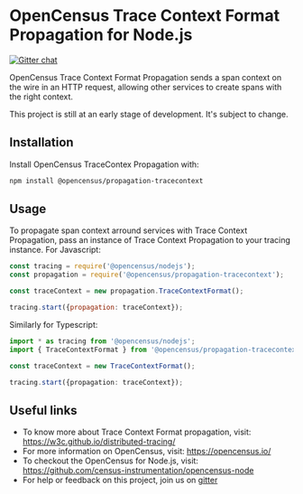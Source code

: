 # OpenCensus Trace Context Format Propagation for Node.js
[![Gitter chat][gitter-image]][gitter-url]

OpenCensus Trace Context Format Propagation sends a span context on the wire in an HTTP request, allowing other services to create spans with the right context.

This project is still at an early stage of development. It's subject to change.

## Installation

Install OpenCensus TraceContex Propagation with:
```bash
npm install @opencensus/propagation-tracecontext
```

## Usage

To propagate span context arround services with Trace Context Propagation, pass an instance of Trace Context Propagation to your tracing instance. For Javascript:

```javascript
const tracing = require('@opencensus/nodejs');
const propagation = require('@opencensus/propagation-tracecontext');

const traceContext = new propagation.TraceContextFormat();

tracing.start({propagation: traceContext});
```

Similarly for Typescript:

```typescript
import * as tracing from '@opencensus/nodejs';
import { TraceContextFormat } from '@opencensus/propagation-tracecontext';

const traceContext = new TraceContextFormat();

tracing.start({propagation: traceContext});
```

## Useful links
- To know more about Trace Context Format propagation, visit: <https://w3c.github.io/distributed-tracing/>
- For more information on OpenCensus, visit: <https://opencensus.io/>
- To checkout the OpenCensus for Node.js, visit: <https://github.com/census-instrumentation/opencensus-node>
- For help or feedback on this project, join us on [gitter](https://gitter.im/census-instrumentation/Lobby)

[gitter-image]: https://badges.gitter.im/census-instrumentation/lobby.svg
[gitter-url]: https://gitter.im/census-instrumentation/lobby?utm_source=badge&utm_medium=badge&utm_campaign=pr-badge&utm_content=badge
